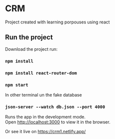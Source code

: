 # CRM

Project created with learning porpouses using react

## Run the project

Download the project run:

### `npm install`
### `npm install react-router-dom`
### `npm start`

In other terminal un the fake database
### `json-server --watch db.json --port 4000`


Runs the app in the development mode.\
Open [http://localhost:3000](http://localhost:3000) to view it in the browser.

Or see it live on https://crm1.netlify.app/
